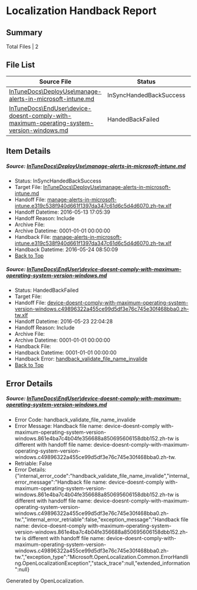 # <a name='report-top'></a> Localization Handback Report

## Summary
 Total Files | 2

## File List
 Source File | Status | Details 
 ----------- | ------ | ------- 
 [InTuneDocs\DeployUse\manage-alerts-in-microsoft-intune.md](https://github.com/Microsoft/IntuneDocs-pr/blob/cc64e51499908d08823429871cda91dfb0078b1e/InTuneDocs/DeployUse/manage-alerts-in-microsoft-intune.md) | InSyncHandedBackSuccess | [Details](#bd7ae595f3edd0d0a21a9941570e567b5b82b56c65)
 [InTuneDocs\EndUser\device-doesnt-comply-with-maximum-operating-system-version-windows.md](https://github.com/Microsoft/IntuneDocs-pr/blob/1a5d9e44ae524f9f8ca3cfe9912e6dae2d1a7d49/InTuneDocs/EndUser/device-doesnt-comply-with-maximum-operating-system-version-windows.md) | HandedBackFailed | [Details](#d1479bca9f912b175991714919d93a24ab0da911275)

## Item Details
##### <a name='bd7ae595f3edd0d0a21a9941570e567b5b82b56c65'></a> Source: [InTuneDocs\DeployUse\manage-alerts-in-microsoft-intune.md](https://github.com/Microsoft/IntuneDocs-pr/blob/cc64e51499908d08823429871cda91dfb0078b1e/InTuneDocs/DeployUse/manage-alerts-in-microsoft-intune.md)
* Status: InSyncHandedBackSuccess
* Target File: [InTuneDocs\DeployUse\manage-alerts-in-microsoft-intune.md](https://github.com/Microsoft/IntuneDocs-pr.zh-tw/blob/5f8a920bb49e5d8995221d65f4b038d73c90ef56/InTuneDocs/DeployUse/manage-alerts-in-microsoft-intune.md)
* Handoff File: [manage-alerts-in-microsoft-intune.e319c538f940d661f1397da347c61d6c5d4d6070.zh-tw.xlf](https://github.com/Microsoft/EM.handoff/blob/a00150dfb1d07832e2735db8ddd38adced356086/ol-handoff/Microsoft/IntuneDocs-pr.zh-tw/master/manage-alerts-in-microsoft-intune.e319c538f940d661f1397da347c61d6c5d4d6070.zh-tw.xlf)
* Handoff Datetime: 2016-05-13 17:05:39
* Handoff Reason: Include
* Archive File: 
* Archive Datetime: 0001-01-01 00:00:00
* Handback File: [manage-alerts-in-microsoft-intune.e319c538f940d661f1397da347c61d6c5d4d6070.zh-tw.xlf](https://github.com/Microsoft/EM.handback/blob/37d221236c74ab56e17afe2ca2a0c404e3900311/ol-handback/Microsoft/IntuneDocs-pr.zh-tw/master/manage-alerts-in-microsoft-intune.e319c538f940d661f1397da347c61d6c5d4d6070.zh-tw.xlf)
* Handback Datetime: 2016-05-24 08:50:09
* [Back to Top](#report-top)

##### <a name='d1479bca9f912b175991714919d93a24ab0da911275'></a> Source: [InTuneDocs\EndUser\device-doesnt-comply-with-maximum-operating-system-version-windows.md](https://github.com/Microsoft/IntuneDocs-pr/blob/1a5d9e44ae524f9f8ca3cfe9912e6dae2d1a7d49/InTuneDocs/EndUser/device-doesnt-comply-with-maximum-operating-system-version-windows.md)
* Status: HandedBackFailed
* Target File: 
* Handoff File: [device-doesnt-comply-with-maximum-operating-system-version-windows.c49896322a455ce99d5df3e76c745e30f468bba0.zh-tw.xlf](https://github.com/Microsoft/EM.handoff/blob/0ba67fb21b4424ef337efb1e802035275caf92aa/ol-handoff/Microsoft/IntuneDocs-pr.zh-tw/master/device-doesnt-comply-with-maximum-operating-system-version-windows.c49896322a455ce99d5df3e76c745e30f468bba0.zh-tw.xlf)
* Handoff Datetime: 2016-05-23 22:04:28
* Handoff Reason: Include
* Archive File: 
* Archive Datetime: 0001-01-01 00:00:00
* Handback File: 
* Handback Datetime: 0001-01-01 00:00:00
* Handback Error: [handback_validate_file_name_invalide](#d1479bca9f912b175991714919d93a24ab0da911275handback_validate_file_name_invalide)
* [Back to Top](#report-top)


## Error Details
##### <a name='d1479bca9f912b175991714919d93a24ab0da911275handback_validate_file_name_invalide'></a> Source: [InTuneDocs\EndUser\device-doesnt-comply-with-maximum-operating-system-version-windows.md](#d1479bca9f912b175991714919d93a24ab0da911275)
* Error Code: handback_validate_file_name_invalide
* Error Message: Handback file name: device-doesnt-comply with-maximum-operating-system-version-windows.861e4ba7c4b04fe356688a850695606158dbb152.zh-tw is different with handoff file name: device-doesnt-comply-with-maximum-operating-system-version-windows.c49896322a455ce99d5df3e76c745e30f468bba0.zh-tw.
* Retriable: False
* Error Details: {"internal_error_code":"handback_validate_file_name_invalide","internal_error_message":"Handback file name: device-doesnt-comply with-maximum-operating-system-version-windows.861e4ba7c4b04fe356688a850695606158dbb152.zh-tw is different with handoff file name: device-doesnt-comply-with-maximum-operating-system-version-windows.c49896322a455ce99d5df3e76c745e30f468bba0.zh-tw.","internal_error_retriable":false,"exception_message":"Handback file name: device-doesnt-comply with-maximum-operating-system-version-windows.861e4ba7c4b04fe356688a850695606158dbb152.zh-tw is different with handoff file name: device-doesnt-comply-with-maximum-operating-system-version-windows.c49896322a455ce99d5df3e76c745e30f468bba0.zh-tw.","exception_type":"Microsoft.OpenLocalization.Common.ErrorHandling.OpenLocalizationException","stack_trace":null,"extended_information":null}


Generated by OpenLocalization.

